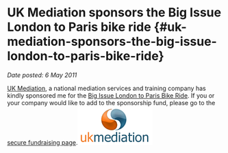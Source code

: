 # UK Mediation sponsors the Big Issue London to Paris bike ride {#uk-mediation-sponsors-the-big-issue-london-to-paris-bike-ride}

_Date posted: 6 May 2011_

[UK Mediation](http://www.ukmediation.net/), a national mediation services and training company has kindly sponsored me for the [Big Issue London to Paris Bike Ride](http://www.bigissue.com/events.php?eventid=21). If you or your company would like to add to the sponsorship fund, please go to the [secure fundraising page](http://my.artezglobal.com/personalPage.aspx?SID=310589&Lang=en-CA).[![UK Mediation logo](./exportlc.php_files/uk_med_logo.png)](http://www.ukmediation.net/)